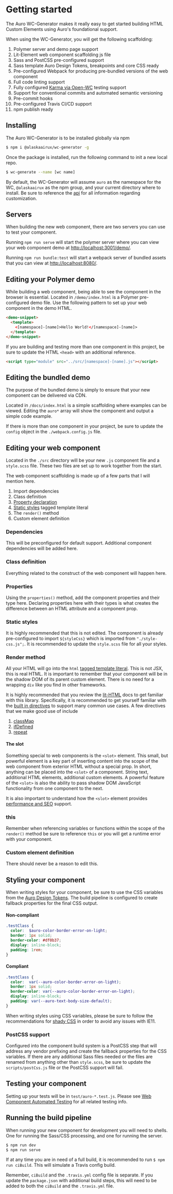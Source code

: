 # Getting started

The Auro WC-Generator makes it really easy to get started building HTML Custom Elements using Auro's foundational support.

When using the WC-Generator, you will get the following scaffolding:

1. Polymer server and demo page support
1. Lit-Element web component scaffolding js file
1. Sass and PostCSS pre-configured support
1. Sass template Auro Design Tokens, breakpoints and core CSS ready
1. Pre-configured Webpack for producing pre-bundled versions of the web component
1. Full code linting support
1. Fully configured [Karma via Open-WC](https://auro.alaskaair.com/support/tests) testing support
1. Support for conventional commits and automated semantic versioning
1. Pre-commit hooks
1. Pre-configured Travis CI/CD support
1. npm publish ready

## Installing

The Auro WC-Generator is to be installed globally via npm

```bash
$ npm i @alaskaairux/wc-generator -g
```

Once the package is installed, run the following command to init a new local repo.

```bash
$ wc-generate --name [wc name]
```

By default, the WC-Generator will assume `auro` as the namespace for the WC, `@alaskaairux` as the npm group, and your current directory where to install. Be sure to reference the [api]() for all information regarding customization.

## Servers

When building the new web component, there are two servers you can use to test your component.

Running `npm run serve` will start the polymer server where you can view your web component demo at [http://localhost:3001/demo/](http://localhost:3001/demo/).

Running `npm run bundle:test` will start a webpack server of bundled assets that you can view at [http://localhost:8080/](http://localhost:8080/).

## Editing your Polymer demo

While building a web component, being able to see the component in the browser is essential. Located in `/demo/index.html` is a Polymer pre-configured demo file. Use the following pattern to set up your web component in the demo HTML.

```html
<demo-snippet>
  <template>
    <[namespace]-[name]>Hello World!</[namespace]-[name]>
  </template>
</demo-snippet>
```

If you are building and testing more than one component in this project, be sure to update the HTML `<head>` with an additional reference.

```html
<script type="module" src="../src/[namespace]-[name].js"></script>
```

## Editing the bundled demo

The purpose of the bundled demo is simply to ensure that your new component can be delivered via CDN.

Located in `/docs/index.html` is a simple scaffolding where examples can be viewed. Editing the `auro*` array will show the component and output a simple code example.

If there is more than one component in your project, be sure to update the `config` object in the `./webpack.config.js` file.

## Editing your web component

Located in the `./src` directory will be your new `.js` component file and a `style.scss` file. These two files are set up to work together from the start.

The web component scaffolding is made up of a few parts that I will mention here.

1. Import dependencies
1. Class definition
1. [Property declaration](https://lit-element.polymer-project.org/guide/properties#declare)
1. [Static styles](https://lit-element.polymer-project.org/guide/styles#add-styles) tagged template literal
1. The `render()` method
1. Custom element definition

### Dependencies

This will be preconfigured for default support. Additional component dependencies will be added here.

### Class definition

Everything related to the construct of the web component will happen here.

### Properties

Using the `properties()` method, add the component properties and their type here. Declaring properties here with their types is what creates the difference between an HTML attribute and a component prop.

### Static styles

It is highly recommended that this is not edited. The component is already pre-configured to import `${styleCss}` which is imported from `"./style-css.js";`. It is recommended to update the `style.scss` file for all your styles.

### Render method

All your HTML will go into the `html` [tagged template literal](https://lit-html.polymer-project.org/guide/concepts#tagged-template-literals). This is not JSX, this is real HTML. It is important to remember that your component will be in the shadow DOM of its parent custom element. There is no need for a wrapping `div` like you find in other frameworks.

It is highly recommended that you review the [lit-HTML](https://lit-html.polymer-project.org/guide/writing-templates) docs to get familiar with this library. Specifically, it is recommended to get yourself familiar with the [built in directives](https://lit-html.polymer-project.org/guide/template-reference#built-in-directives) to support many common use cases. A few directives that we make good use of include

1. [classMap](https://lit-html.polymer-project.org/guide/template-reference#classmap)
1. [ifDefined](https://lit-html.polymer-project.org/guide/template-reference#ifdefined)
1. [repeat](https://lit-html.polymer-project.org/guide/template-reference#repeat)

#### The slot

Something special to web components is the `<slot>` element. This small, but powerful element is a key part of inserting content into the scope of the web component from exterior HTML without a special prop. In short, anything can be placed into the `<slot>` of a component. String text, additional HTML elements, additional custom elements. A powerful feature of the `<slot>` is also the ability to pass shadow DOM JavaScript functionality from one component to the next. 

It is also important to understand how the `<slot>` element provides [performance and SEO](https://auro.alaskaair.com/support/slots) support.

### this

Remember when referencing variables or functions within the scope of the `render()` method be sure to reference `this` or you will get a runtime error with your component.

### Custom element definition

There should never be a reason to edit this.

## Styling your component

When writing styles for your component, be sure to use the CSS variables from the [Auro Design Tokens](https://auro.alaskaair.com/getting-started/developers/design-tokens). The build pipeline is configured to create fallback properties for the final CSS output.

#### Non-compliant

```scss
.testClass {
  color:  $auro-color-border-error-on-light;
  border: 1px solid;
  border-color: #df0b37;
  display: inline-block;
  padding: 1rem;
}
```

#### Compliant

```scss
.testClass {
  color:  var(--auro-color-border-error-on-light);
  border: 1px solid;
  border-color: var(--auro-color-border-error-on-light);
  display: inline-block;
  padding: var(--auro-text-body-size-default);
}
```

When writing styles using CSS variables, please be sure to follow the recommendations for [shady CSS](https://auro.alaskaair.com/support/shadycss) in order to avoid any issues with IE11.

### PostCSS support

Configured into the component build system is a PostCSS step that will address any vendor prefixing and create the fallback properties for the CSS variables. If there are any additional Sass files needed or the files are renamed from anything other than `style.scss`, be sure to update the `scripts/postCss.js` file or the PostCSS support will fail.

## Testing your component

Setting up your tests will be in `test/auro-*.test.js`. Please see [Web Component Automated Testing](https://auro.alaskaair.com/support/tests) for all related testing info.


## Running the build pipeline

When running your new component for development you will need to shells. One for running the Sass/CSS processing, and one for running the server.

```bash
$ npm run dev
$ npm run serve
```

If at any time you are in need of a full build, it is recommended to run `$ npm run ciBuild`. This will simulate a Travis config build.

Remember, `ciBuild` and the `.travis.yml` config file is separate. If you update the `package.json` with additional build steps, this will need to be added to both the `ciBuild` and the `.travis.yml` file.
